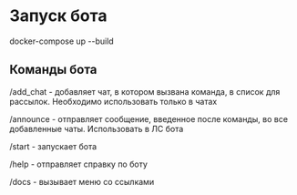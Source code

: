 # Запуск бота
docker-compose up --build


## Команды бота
/add_chat - добавляет чат, в котором вызвана команда, в список для рассылок. Необходимо использовать только в чатах

/announce - отправляет сообщение, введенное после команды, во все добавленные чаты. Использовать в ЛС бота

/start - запускает бота

/help - отправляет справку по боту

/docs - вызывает меню со ссылками
